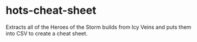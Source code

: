 # hots-cheat-sheet
Extracts all of the Heroes of the Storm builds from Icy Veins and puts them into CSV to create a cheat sheet.
